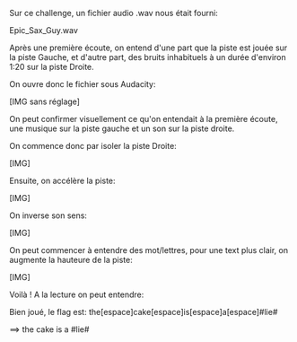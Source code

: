 Sur ce challenge, un fichier audio .wav nous était fourni:

Epic_Sax_Guy.wav

Après une première écoute, on entend d'une part que la piste est jouée sur la piste Gauche, et d'autre part, des bruits inhabituels à un durée d'environ 1:20 sur la piste Droite.

On ouvre donc le fichier sous Audacity:

[IMG sans réglage]

On peut confirmer visuellement ce qu'on entendait à la première écoute, une musique sur la piste gauche et un son sur la piste droite.

On commence donc par isoler la piste Droite:

[IMG]

Ensuite, on accélère la piste:

[IMG]

On inverse son sens:

[IMG]

On peut commencer à entendre des mot/lettres, pour une text plus clair, on augmente la hauteure de la piste:

[IMG]


Voilà ! A la lecture on peut entendre: 

Bien joué, le flag est: the[espace]cake[espace]is[espace]a[espace]#lie#

==> the cake is a #lie#
